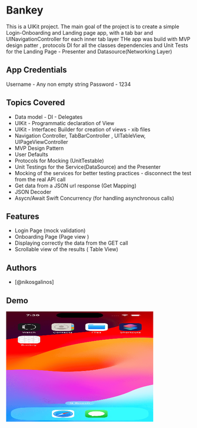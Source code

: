
# Bankey

This is a UIKit project.
The main goal of the project is to create a simple Login-Onboarding and Landing
page app, with a tab bar and UINavigationController for each inner tab layer
THe app was build with MVP design patter , protocols DI for all the classes dependencies and Unit Tests for the Landing Page - Presenter and Datasource(Networking Layer)

## App Credentials
Username - Any non empty string
Password - 1234


## Topics Covered

- Data model - DI - Delegates
- UIKit - Programmatic declaration of View
- UIKit - Interfacec Builder for creation of views - xib files 
- Navigation Controller, TabBarController , UITableView, UIPageViewController
- MVP Design Pattern
- User Defaults
- Protocols for Mocking (UnitTestable)
- Unit Testings for the Service(DataSource) and the Presenter
- Mocking of the services for better testing practices - disconnect the test from the real API call
- Get data from a JSON url response (Get Mapping)
- JSON Decoder
- Asycn/Await Swift Concurrency (for handling asynchronous calls)

## Features

- Login Page (mock validation)
- Onboarding Page (Page view )
- Displaying correctly the data from the GET call 
- Scrollable view of the results ( Table View)

## Authors

- [@nikosgalinos]


## Demo
<img src="https://github.com/ngalinos95/bankey/blob/main/ReadmeGIF.gif" width="400" height="300">



